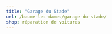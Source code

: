 ```yaml
---
title: "Garage du Stade"
url: /baume-les-dames/garage-du-stade/
shop: réparation de voitures
---
```


